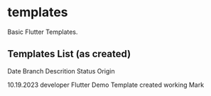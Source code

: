 # templates

Basic Flutter Templates.

## Templates List (as created)

Date        Branch      Descrition                      Status          Origin

10.19.2023  developer   Flutter Demo Template created   working         Mark
